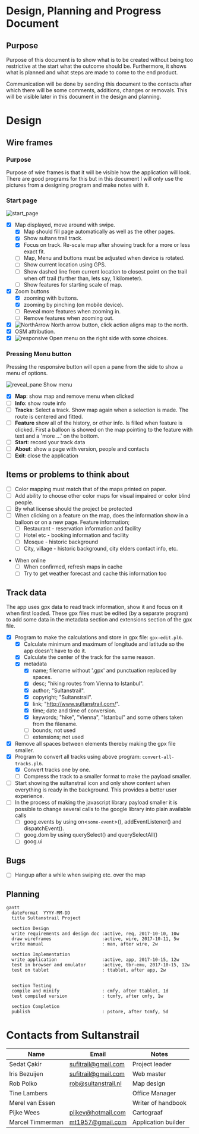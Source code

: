 <!--
[toc]
-->
# Design, Planning and Progress Document

## Purpose
Purpose of this document is to show what is to be created without being too restrictive at the start what the outcome should be. Furthermore, it shows what is planned and what steps are made to come to the end product.

Communication will be done by sending this document to the contacts after which there will be some comments, additions, changes or removals. This will be visible later in this document in the design and planning.

# Design
## Wire frames
### Purpose
Purpose of wire frames is that it will be visible how the application will look. There are good programs for this but in this document I will only use the pictures from a designing program and make notes with it.

### Start page
![start_page](https://i.imgur.com/84rx86e.png)
  * [x] Map displayed, move around with swipe.
    * [x] Map should fill page automatically as well as the other pages.
    * [x] Show sultans trail track.
    * [x] Focus on track. Re-scale map after showing track for a more or less exact fit.
    * [ ] Map, Menu and buttons must be adjusted when device is rotated.
    * [ ] Show current location using GPS.
    * [ ] Show dashed line from current location to closest point on the trail when off trail (further than, lets say, 1 kilometer).
    * [ ] Show features for starting scale of map.
  * [x] Zoom buttons
    * [x] zooming with buttons.
    * [x] zooming by pinching (on mobile device).
    * [ ] Reveal more features when zooming in.
    * [ ] Remove features when zooming out.
  * [x] ![NorthArrow](https://i.imgur.com/YXlRYff.png) North arrow button, click action aligns map to the north.
  * [x] OSM attribution.
  * [x] ![responsive](https://i.imgur.com/AX1bM22.png) Open menu on the right side with some choices.

### Pressing Menu button
Pressing the responsive button will open a pane from the side to show a menu of options.

![reveal_pane](https://i.imgur.com/LdbdIDN.png) Show menu

  * [x] **Map**: show map and remove menu when clicked
  * [ ] **Info**: show route info
  * [ ] **Tracks**: Select a track. Show map again when a selection is made. The route is centered and fitted.
  * [ ] **Feature** show all of the history, or other info. Is filled when feature is clicked. First a balloon is showed on the map pointing to the feature with text and a 'more ...' on the bottom.
  * [ ] **Start**: record your track data
  * [ ] **About**: show a page with version, people and contacts
  * [ ] **Exit**: close the application

## Items or problems to think about
  * [ ] Color mapping must match that of the maps printed on paper.
  * [ ] Add ability to choose other color maps for visual impaired or color blind people.
  * [ ] By what license should the project be protected
  * [ ] When clicking on a feature on the map, does the information show in a balloon or on a new page. Feature information;
    * [ ] Restaurant - reservation information and facility
    * [ ] Hotel etc - booking information and facility
    * [ ] Mosque - historic background
    * [ ] City, village - historic background, city elders contact info, etc.
  * When online
    * [ ] When confirmed, refresh maps in cache
    * [ ] Try to get weather forecast and cache this information too

## Track data
The app uses gpx data to read track information, show it and focus on it when first loaded. These gpx files must be edited (by a separate program) to add some data in the metadata section and extensions section of the gpx file.
* [x] Program to make the calculations and store in gpx file: `gpx-edit.pl6`.
  * [x] Calculate minimum and maximum of longitude and latitude so the app doesn't have to do it.
  * [x] Calculate the center of the track for the same reason.
  * [x] metadata
    * [x] name; filename without '.gpx' and punctuation replaced by spaces.
    * [x] desc; "hiking routes from Vienna to Istanbul".
    * [x] author; "Sultanstrail".
    * [x] copyright; "Sultanstrail".
    * [x] link; "http://www.sultanstrail.com/".
    * [x] time; date and time of conversion.
    * [x] keywords; "hike", "Vienna", "Istanbul" and some others taken from the filename.
    * [ ] bounds; not used
    * [ ] extensions; not used

* [x] Remove all spaces between elements thereby making the gpx file smaller.
* [x] Program to convert all tracks using above program: `convert-all-tracks.pl6`.
  * [x] Convert tracks one by one.
  * [ ] Compress the track to a smaller format to make the payload smaller.
* [ ] Start showing the sultanstrail icon and only show content when everything is ready in the background. This provides a better user experience.
* [ ] In the process of making the javascript library payload smaller it is possible to change several calls to the google library into plain available calls
  * [ ] goog.events by using on\<`some-event`>(), addEventListener() and dispatchEvent().
  * [ ] goog.dom by using querySelect() and querySelectAll()
  * [ ] goog.ui

## Bugs
* [ ] Hangup after a while when swiping etc. over the map

## Planning
```mermaid
gantt
  dateFormat  YYYY-MM-DD
  title Sultanstrail Project

  section Design
  write requirements and design doc :active, req, 2017-10-10, 10w
  draw wireframes                   :active, wire, 2017-10-11, 5w
  write manual                      : man, after wire, 2w

  section Implementation
  write application                 :active, app, 2017-10-15, 12w
  test in browser and emulator      :active, tbr-emu, 2017-10-15, 12w
  test on tablet                    : ttablet, after app, 2w


  section Testing
  compile and minify                : cmfy, after ttablet, 1d
  test compiled version             : tcmfy, after cmfy, 1w

  section Completion
  publish                           : pstore, after tcmfy, 5d

```


# Contacts from Sultanstrail

|Name|Email|Notes|
|----|-----|-----|
| Sedat Çakir | sufitrail@gmail.com | Project leader
| Iris Bezuijen | sufitrail@gmail.com | Web master
| Rob Polko | rob@sultanstrail.nl | Map design
| Tine Lambers | | Office Manager
| Merel van Essen | | Writer of handbook
| Pijke Wees | pijkev@hotmail.com | Cartograaf
| Marcel Timmerman | mt1957@gmail.com | Application builder
